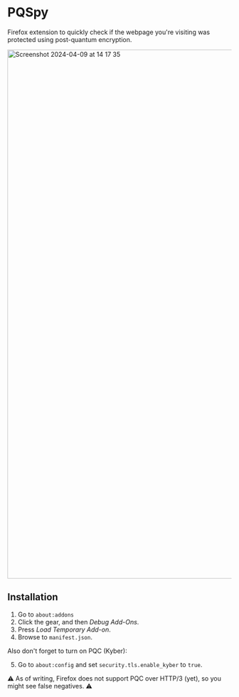PQSpy
=====

Firefox extension to quickly check if the webpage you're visiting
was protected using post-quantum encryption.

<img width="1190" alt="Screenshot 2024-04-09 at 14 17 35" src="https://github.com/bwesterb/pqspy/assets/9975/ecf37da7-14c4-4149-80a5-b19d153b46fc">

Installation
------------

1. Go to `about:addons`
2. Click the gear, and then _Debug Add-Ons_.
3. Press *Load Temporary Add-on*.
4. Browse to `manifest.json`.

Also don't forget to turn on PQC (Kyber):

5. Go to `about:config` and set `security.tls.enable_kyber` to `true`.

⚠️ As of writing, Firefox does not support PQC over HTTP/3 (yet),
so you might see false negatives. ⚠️

